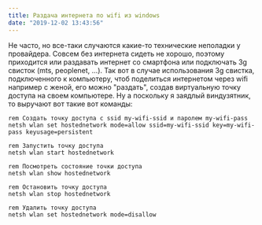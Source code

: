 ```yaml
---
title: Раздача интернета по wifi из windows
date: "2019-12-02 13:43:56"
---
```


Не часто, но все-таки случаются какие-то технические неполадки у провайдера.
Совсем без интернета сидеть не хорошо, поэтому приходится или раздавать интернет со смартфона или подключать 3g свисток (mts, peoplenet, ...).
Так вот в случае использования 3g свистка, подключенного к компьютеру,
чтоб поделиться интернетом через wifi например с женой,
его можно "раздать", создав виртуальную точку доступа на своем компьютере.
Ну а поскольку я заядлый виндузятник, то выручают вот такие вот команды:

```batch
rem Создать точку доступа с ssid my-wifi-ssid и паролем my-wifi-pass
netsh wlan set hostednetwork mode=allow ssid=my-wifi-ssid key=my-wifi-pass keyusage=persistent

rem Запустить точку доступа
netsh wlan start hostednetwork

rem Посмотреть состояние точки доступа
netsh wlan show hostednetwork

rem Остановить точку доступа
netsh wlan stop hostednetwork

rem Удалить точку доступа
netsh wlan set hostednetwork mode=disallow
```

